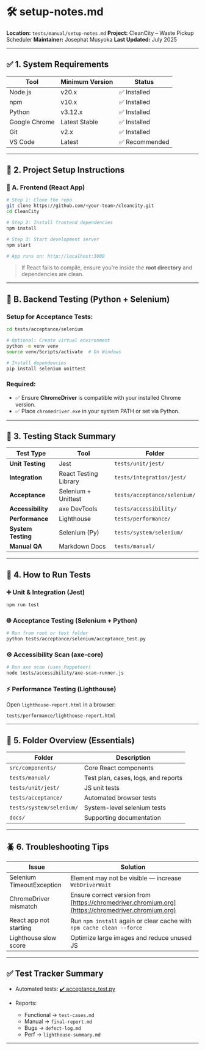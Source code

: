 # 🛠️ setup-notes.md

**Location:** `tests/manual/setup-notes.md`
**Project:** CleanCity – Waste Pickup Scheduler
**Maintainer:** Josephat Musyoka
**Last Updated:** July 2025

---

## ✅ 1. System Requirements

| Tool          | Minimum Version | Status        |
| ------------- | --------------- | ------------- |
| Node.js       | v20.x           | ✅ Installed   |
| npm           | v10.x           | ✅ Installed   |
| Python        | v3.12.x         | ✅ Installed   |
| Google Chrome | Latest Stable   | ✅ Installed   |
| Git           | v2.x            | ✅ Installed   |
| VS Code       | Latest          | ✅ Recommended |

---

## 🧩 2. Project Setup Instructions

### 🧪 A. Frontend (React App)

```bash
# Step 1: Clone the repo
git clone https://github.com/<your-team>/cleancity.git
cd CleanCity

# Step 2: Install frontend dependencies
npm install

# Step 3: Start development server
npm start

# App runs on: http://localhost:3000
```

> If React fails to compile, ensure you're inside the **root directory** and dependencies are clean.

---

## 🐍 B. Backend Testing (Python + Selenium)

### Setup for Acceptance Tests:

```bash
cd tests/acceptance/selenium

# Optional: Create virtual environment
python -m venv venv
source venv/Scripts/activate  # On Windows

# Install dependencies
pip install selenium unittest
```

### Required:

* ✅ Ensure **ChromeDriver** is compatible with your installed Chrome version.
* ✅ Place `chromedriver.exe` in your system PATH or set via Python.

---

## 🧪 3. Testing Stack Summary

| Test Type          | Tool                  | Folder                       |
| ------------------ | --------------------- | ---------------------------- |
| **Unit Testing**   | Jest                  | `tests/unit/jest/`           |
| **Integration**    | React Testing Library | `tests/integration/jest/`    |
| **Acceptance**     | Selenium + Unittest   | `tests/acceptance/selenium/` |
| **Accessibility**  | axe DevTools          | `tests/accessibility/`       |
| **Performance**    | Lighthouse            | `tests/performance/`         |
| **System Testing** | Selenium (Py)         | `tests/system/selenium/`     |
| **Manual QA**      | Markdown Docs         | `tests/manual/`              |

---

## 🧪 4. How to Run Tests

### ➕ Unit & Integration (Jest)

```bash
npm run test
```

### 🌐 Acceptance Testing (Selenium + Python)

```bash
# Run from root or test folder
python tests/acceptance/selenium/acceptance_test.py
```

### ⚙️ Accessibility Scan (axe-core)

```bash
# Run axe scan (uses Puppeteer)
node tests/accessibility/axe-scan-runner.js
```

### ⚡ Performance Testing (Lighthouse)

Open `lighthouse-report.html` in a browser:

```
tests/performance/lighthouse-report.html
```

---

## 📁 5. Folder Overview (Essentials)

| Folder                   | Description                         |
| ------------------------ | ----------------------------------- |
| `src/components/`        | Core React components               |
| `tests/manual/`          | Test plan, cases, logs, and reports |
| `tests/unit/jest/`       | JS unit tests                       |
| `tests/acceptance/`      | Automated browser tests             |
| `tests/system/selenium/` | System-level selenium tests         |
| `docs/`                  | Supporting documentation            |

---

## 🪲 6. Troubleshooting Tips

| Issue                     | Solution                                                                                           |
| ------------------------- | -------------------------------------------------------------------------------------------------- |
| Selenium TimeoutException | Element may not be visible — increase `WebDriverWait`                                              |
| ChromeDriver mismatch     | Ensure correct version from [https://chromedriver.chromium.org](https://chromedriver.chromium.org) |
| React app not starting    | Run `npm install` again or clear cache with `npm cache clean --force`                              |
| Lighthouse slow score     | Optimize large images and reduce unused JS                                                         |

---

## ✅ Test Tracker Summary

* Automated tests: [✔️ acceptance\_test.py](../acceptance/selenium/acceptance_test.py)
* Reports:

  * Functional → `test-cases.md`
  * Manual → `final-report.md`
  * Bugs → `defect-log.md`
  * Perf → `lighthouse-summary.md`

---